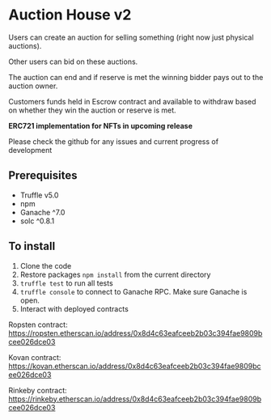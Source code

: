 # Auction House v2

Users can create an auction for selling something (right now just physical auctions).

Other users can bid on these auctions.

The auction can end and if reserve is met the winning bidder pays out to the auction owner.

Customers funds held in Escrow contract and available to withdraw based on whether they win the auction or reserve is met.

**ERC721 implementation for NFTs in upcoming release**

Please check the github for any issues and current progress of development


## Prerequisites

* Truffle v5.0
* npm
* Ganache ^7.0
* solc ^0.8.1

## To install

1. Clone the code
2. Restore packages
   `npm install` from the current directory
3. `truffle test` to run all tests
4. `truffle console` to connect to Ganache RPC. Make sure Ganache is open.
5. Interact with deployed contracts

Ropsten contract: https://ropsten.etherscan.io/address/0x8d4c63eafceeb2b03c394fae9809bcee026dce03

Kovan contract: https://kovan.etherscan.io/address/0x8d4c63eafceeb2b03c394fae9809bcee026dce03

Rinkeby contract: https://rinkeby.etherscan.io/address/0x8d4c63eafceeb2b03c394fae9809bcee026dce03
